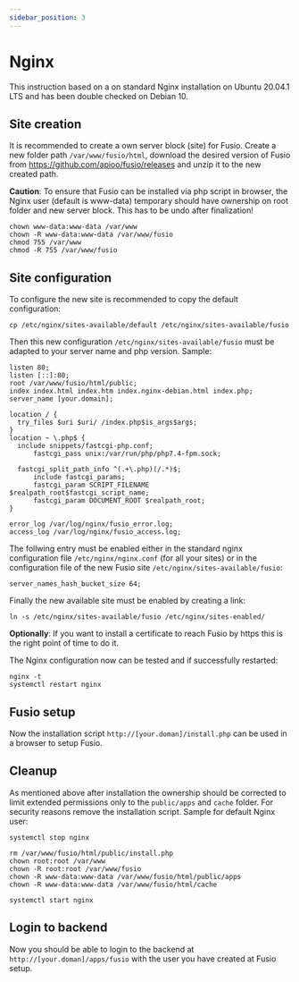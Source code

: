 ```yaml
---
sidebar_position: 3
---
```


# Nginx

This instruction based on a on standard Nginx installation on Ubuntu 20.04.1 LTS and has been double checked on Debian 10.

## Site creation

It is recommended to create a own server block (site) for Fusio. Create a new folder path `/var/www/fusio/html`,
download the desired version of Fusio from https://github.com/apioo/fusio/releases and unzip it to the new created path.

__Caution__: To ensure that Fusio can be installed via php script in browser, the Nginx user (default is www-data)
temporary should have ownership on root folder and new server block. This has to be undo after finalization!

```
chown www-data:www-data /var/www
chown -R www-data:www-data /var/www/fusio
chmod 755 /var/www
chmod -R 755 /var/www/fusio
```

## Site configuration

To configure the new site is recommended to copy the default configuration:

```
cp /etc/nginx/sites-available/default /etc/nginx/sites-available/fusio
```

Then this new configuration `/etc/nginx/sites-available/fusio` must be adapted to your server name and php version.
Sample:

```
listen 80;
listen [::]:80;
root /var/www/fusio/html/public;
index index.html index.htm index.nginx-debian.html index.php;
server_name [your.domain];

location / {
  try_files $uri $uri/ /index.php$is_args$args;
}
location ~ \.php$ {
  include snippets/fastcgi-php.conf;
      fastcgi_pass unix:/var/run/php/php7.4-fpm.sock;

  fastcgi_split_path_info ^(.+\.php)(/.*)$;
      include fastcgi_params;
      fastcgi_param SCRIPT_FILENAME $realpath_root$fastcgi_script_name;
      fastcgi_param DOCUMENT_ROOT $realpath_root;
}

error_log /var/log/nginx/fusio_error.log;
access_log /var/log/nginx/fusio_access.log;
```

The follwing entry must be enabled either in the standard nginx configuration file `/etc/nginx/nginx.conf` (for all your
sites) or in the configuration file of the new Fusio site `/etc/nginx/sites-available/fusio`:

```
server_names_hash_bucket_size 64;
```

Finally the new available site must be enabled by creating a link:

```
ln -s /etc/nginx/sites-available/fusio /etc/nginx/sites-enabled/
```

__Optionally__: If you want to install a certificate to reach Fusio by https this is the right point of time to do it.

The Nginx configuration now can be tested and if successfully restarted:

```
nginx -t
systemctl restart nginx
```

## Fusio setup

Now the installation script `http://[your.doman]/install.php` can be used in a browser to setup Fusio.

## Cleanup

As mentioned above after installation the ownership should be corrected to limit extended permissions only to the
`public/apps` and `cache` folder. For security reasons remove the installation script. Sample for default Nginx user:

```
systemctl stop nginx

rm /var/www/fusio/html/public/install.php
chown root:root /var/www
chown -R root:root /var/www/fusio
chown -R www-data:www-data /var/www/fusio/html/public/apps
chown -R www-data:www-data /var/www/fusio/html/cache

systemctl start nginx
```

## Login to backend

Now you should be able to login to the backend at `http://[your.doman]/apps/fusio` with the user you have created at
Fusio setup.
